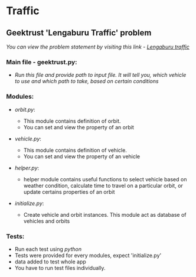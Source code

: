 # Traffic
## Geektrust 'Lengaburu Traffic' problem
*You can view the problem statement by visiting this link - [Lengaburu traffic](https://www.geektrust.in/coding-problem/backend/traffic)*

### Main file - geektrust.py:
- *Run this file and provide path to input file. It will tell you, which vehicle to use and which path to take, based on certain conditions*

### Modules:
- *orbit.py*:
  - This module contains definition of orbit.
  - You can set and view the property of an orbit

- *vehicle.py*:
  - This module contains definition of vehicle.
  - You can set and view the property of an vehicle

- *helper.py*:
  - helper module contains useful functions to select vehicle based on weather condition, calculate time to travel on a particular orbit, or update certains properties of an orbit

- *initialize.py*:
  - Create vehicle and orbit instances. This module act as database of vehicles and orbits
  
### Tests:
- Run each test using *python <filename>*
- Tests were provided for every modules, expect 'initialize.py'
- data added to test whole app
- You have to run test files individually.

